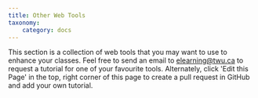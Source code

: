 ```yaml
---
title: Other Web Tools
taxonomy:
    category: docs
---
```


This section is a collection of web tools that you may want to use to enhance your classes. Feel free to send an email to elearning@twu.ca to request a tutorial for one of your favourite tools. Alternately, click 'Edit this Page' in the top, right corner of this page to create a pull request in GitHub and add your own tutorial.
